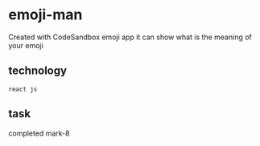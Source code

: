 # emoji-man

Created with CodeSandbox
emoji app
it can show what is the meaning of your emoji

## technology
    react js

## task
completed mark-8
